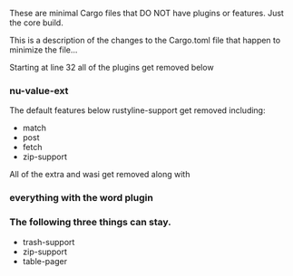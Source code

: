 
These are minimal Cargo files that DO NOT
have plugins or features.  Just the core build.

This is a description of the changes to the Cargo.toml
file that happen to minimize the file...

Starting at line 32 all of the plugins get removed below

### nu-value-ext

The default features below rustyline-support get removed including:

* match
* post
* fetch
* zip-support

All of the extra and wasi get removed along with

### everything with the word plugin

### The following three things can stay.

* trash-support
* zip-support
* table-pager
